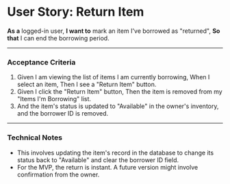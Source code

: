 # User Story: Return Item

**As a** logged-in user,
**I want to** mark an item I've borrowed as "returned",
**So that** I can end the borrowing period.

---

### Acceptance Criteria

1.  Given I am viewing the list of items I am currently borrowing,
    When I select an item,
    Then I see a "Return Item" button.
2.  Given I click the "Return Item" button,
    Then the item is removed from my "Items I'm Borrowing" list.
3.  And the item's status is updated to "Available" in the owner's inventory, and the borrower ID is removed.

---

### Technical Notes

*   This involves updating the item's record in the database to change its status back to "Available" and clear the borrower ID field.
*   For the MVP, the return is instant. A future version might involve confirmation from the owner.
